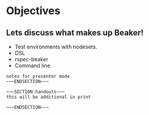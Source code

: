 <!SLIDE>
# Objectives #
## Lets discuss what makes up Beaker! ##

* Test environments with nodesets.
* DSL
* rspec-beaker
* Command line

~~~SECTION:notes~~~
notes for presenter mode
~~~ENDSECTION~~~

~~~SECTION:handouts~~~
this will be additional in print

~~~ENDSECTION~~~

